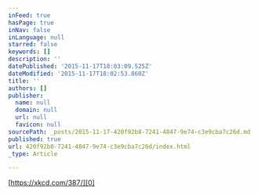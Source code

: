 ```yaml
---
inFeed: true
hasPage: true
inNav: false
inLanguage: null
starred: false
keywords: []
description: ''
datePublished: '2015-11-17T18:03:09.525Z'
dateModified: '2015-11-17T18:02:53.860Z'
title: ''
authors: []
publisher:
  name: null
  domain: null
  url: null
  favicon: null
sourcePath: _posts/2015-11-17-420f92b8-7241-4847-9e74-c3e9cba7c26d.md
published: true
url: 420f92b8-7241-4847-9e74-c3e9cba7c26d/index.html
_type: Article

---
```

[https://xkcd.com/387/][0]

[0]: https://xkcd.com/387/
